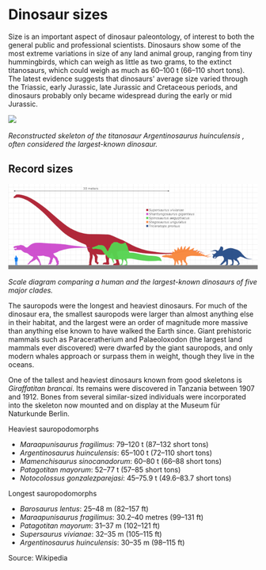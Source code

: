 # Dinosaur sizes

Size is an important aspect of dinosaur paleontology, of interest to both the general public and professional scientists. Dinosaurs show some of the most extreme variations in size of any land animal group, ranging from tiny hummingbirds, which can weigh as little as two grams, to the extinct titanosaurs, which could weigh as much as 60–100 t (66–110 short tons). The latest evidence suggests that dinosaurs' average size varied through the Triassic, early Jurassic, late Jurassic and Cretaceous periods, and dinosaurs probably only became widespread during the early or mid Jurassic.

![](/figures/Museum_koenig_ausstellung_2010.jpg)

*Reconstructed skeleton of the titanosaur *Argentinosaurus huinculensis* , often considered the largest-known dinosaur.*



## Record sizes

![](/figures/Longest_dinosaur_by_clade.png)

*Scale diagram comparing a human and the largest-known dinosaurs of five major clades.*


The sauropods were the longest and heaviest dinosaurs. For much of the dinosaur era, the smallest sauropods were larger than almost anything else in their habitat, and the largest were an order of magnitude more massive than anything else known to have walked the Earth since. Giant prehistoric mammals such as Paraceratherium and Palaeoloxodon (the largest land mammals ever discovered) were dwarfed by the giant sauropods, and only modern whales approach or surpass them in weight, though they live in the oceans.

One of the tallest and heaviest dinosaurs known from good skeletons is *Giraffatitan brancai*. Its remains were discovered in Tanzania between 1907 and 1912. Bones from several similar-sized individuals were incorporated into the skeleton now mounted and on display at the Museum für Naturkunde Berlin.

Heaviest sauropodomorphs

- *Maraapunisaurus fragilimus*: 79–120 t (87–132 short tons)
- *Argentinosaurus huinculensis*: 65–100 t (72–110 short tons)
- *Mamenchisaurus sinocanadorum*: 60–80 t (66–88 short tons)
- *Patagotitan mayorum*: 52–77 t (57–85 short tons)
- *Notocolossus gonzalezparejasi*: 45–75.9 t (49.6–83.7 short tons)

Longest sauropodomorphs

- *Barosaurus lentus*: 25–48 m (82–157 ft)
- *Maraapunisaurus fragilimus*: 30.2–40 metres (99–131 ft)
- *Patagotitan mayorum*: 31–37 m (102–121 ft)
- *Supersaurus vivianae*: 32–35 m (105–115 ft)
- *Argentinosaurus huinculensis*: 30–35 m (98–115 ft)

Source: Wikipedia
